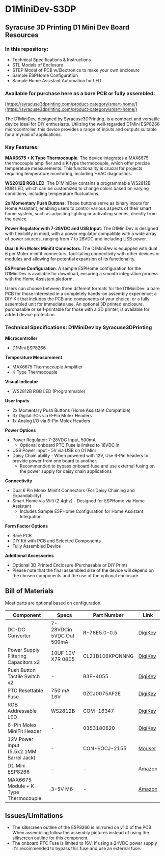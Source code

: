 # D1MiniDev-S3DP
## Syracuse 3D Printing D1 Mini Dev Board Resources

### In this repository:
- Technical Specifications & Instructions
- STL Models of Enclosure
- STEP Model of PCB w/Electronics to make your own enclosure
- Sample ESPHome Configuration
- Sample Home Assistant Automation for LED

### Available for purchase here as a bare PCB or fully assembled:
[https://syracuse3dprinting.com/product-category/smart-home/](https://syracuse3dprinting.com/product-category/smart-home/)

The D1MiniDev, designed by Syracuse3DPrinting, is a compact and versatile device ideal for DIY enthusiasts. Utilizing the well-regarded D1Mini ESP8266 microcontroller, this device provides a range of inputs and outputs suitable for a myriad of applications.

### Key Features:

**MAX6675 + K Type Thermocouple**: The device integrates a MAX6675 thermocouple amplifier and a K type thermocouple, which offer precise temperature measurements. This functionality is crucial for projects requiring temperature monitoring, including HVAC diagnostics.

**WS2812B RGB LED**: The D1MiniDev contains a programmable WS2812B RGB LED, which can be customized to change colors based on varying conditions, including temperature fluctuations.

**2x Momentary Push Buttons**: These buttons serve as binary inputs for Home Assistant, enabling users to control various aspects of their smart home system, such as adjusting lighting or activating scenes, directly from the device.

**Power Regulator with 7-28VDC and USB Input**: The D1MiniDev is designed with flexibility in mind, with a power regulator compatible with a wide array of power sources, ranging from 7 to 28VDC and including USB power.

**Dual 6 Pin Molex Minifit Connectors**: The D1MiniDev is equipped with dual 6 pin Molex minifit connectors, facilitating connectivity with other devices or modules and allowing for potential expansion of its functionality.

**ESPHome Configuration**: A sample ESPHome configuration for the D1MiniDev is available for download, ensuring a smooth integration process with the Home Assistant platform.

Users can choose between three different formats for the D1MiniDev: a bare PCB for those interested in a completely hands-on assembly experience; a DIY Kit that includes the PCB and components of your choice; or a fully assembled unit for immediate use. An optional 3D printed enclosure, purchasable or self-printable for those with a 3D printer, is available for added device protection.

### Technical Specifications: D1MiniDev by Syracuse3DPrinting

**Microcontroller**
- D1Mini ESP8266

**Temperature Measurement**
- MAX6675 Thermocouple Amplifier
- K Type Thermocouple

**Visual Indicator**
- WS2812B RGB LED (Programmable)

**User Inputs**
- 2x Momentary Push Buttons (Home Assistant Compatible)
- 3x Digital I/Os via 6-Pin Molex Headers
- 1x Analog I/O via 6-Pin Molex Headers

**Power Options**
- Power Regulator: 7-28VDC Input, 500mA
  - Optional onboard PTC Fuse is limited to 16VDC in
- USB Power Input - 5V via USB on D1 Mini
- Daisy Chain ability - When powered with 12V, Use 6-Pin headers to provide power from one board to another.
  - Recommended to bypass onboard fuse and use external fusing on the power supply for daisy chain applications

**Connectivity**
- Dual 6 Pin Molex Minifit Connectors (For Daisy Chaining and Expandability)
- Smart Home via Wifi (2.4ghz) - Designed for ESPHome via Home Assistant
  - Includes Sample ESPHome Configuration for Home Assistant Integration

**Form Factor Options**
- Bare PCB
- DIY Kit with PCB and Selected Components
- Fully Assembled Device

**Additional Accessories**
- Optional 3D Printed Enclosure (Purchasable or DIY Print)
- Please note that the final assembled size of the device will depend on the chosen components and the use of the optional enclosure.


## Bill of Materials

Most parts are optional based on configuration.

| Component | Specs | Part Number | Link |
| --- | --- | --- | --- |
| DC-DC Converter | 7-28VDCin 5VDC Out 500mA | R-78E5.0-0.5 | [DigiKey](https://www.digikey.com/en/products/detail/recom-power/R-78E5-0-0-5/2834904) |
| Power Supply Filtering Capacitors x2 | 10UF 10V X7R 0805 | CL21B106KPQNNNG | [DigiKey](https://www.digikey.com/en/products/detail/samsung-electro-mechanics/CL21B106KPQNNNG/3894474) |
| Push Button Tactile Switch x2 | - | B3F-4055 | [DigiKey](https://www.digikey.com/en/products/detail/omron-electronics-inc-emc-div/B3F-4055/31799) |
| PTC Resettable Fuse | 750 mA 16V | 0ZCJ0075AF2E | [DigiKey](https://www.digikey.com/en/products/detail/bel-fuse-inc/0ZCJ0075AF2E/4156135) |
| RGB Addressable LED | WS2812B | COM-16347 | [DigiKey](https://www.digikey.com/en/products/detail/sparkfun-electronics/COM-16347/11630204) |
| 6-Pin Molex MiniFit Header | - | 0353180620 | [DigiKey](https://www.digikey.com/en/products/detail/molex/0353180620/3185064) |
| 12V Power Input (5.5x2.1MM Barrel Jack) | - | CON-SOCJ-2155 | [Mouser](https://www.mouser.com/ProductDetail/Gravitech/CON-SOCJ-2155?qs=fkzBJ5HM%252BdCcpvFQyQZHtA%3D%3D) |
| D1 Mini ESP8266 | - | - | [Amazon](https://amzn.to/3rinfvB) |
| MAX6675 Module + K Type Thermocouple | 3-5V M6 | - | [Amazon](https://amzn.to/3rlv4Av) |

## Issues/Limitations

- The silkscreen outline of the ESP8266 is mirrored on v1.0 of the PCB. When assembling follow the assembly pictures instead of using the silkscreen outline for this component.
- The onboard PTC Fuse is limited to 16V. If using a 24VDC power supply it's recommended to bypass this fuse and use an external fuse.